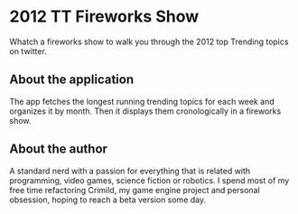 2012 TT Fireworks Show
======================

Whatch a fireworks show to walk you through the 2012 top Trending topics on twitter.

## About the application

The app fetches the longest running trending topics for each week and organizes it by month. Then it displays them cronologically in a fireworks show.

## About the author

A standard nerd with a passion for everything that is related with programming, video games, science fiction or robotics. I spend most of my free time refactoring Crimild, my game engine project and personal obsession, hoping to reach a beta version some day.
